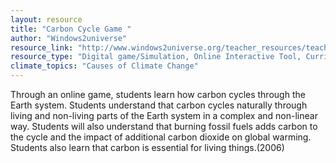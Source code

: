 ```yaml
---
layout: resource
title: "Carbon Cycle Game "
author: "Windows2universe"
resource_link: "http://www.windows2universe.org/teacher_resources/teach_carbongame.html"
resource_type: "Digital game/Simulation, Online Interactive Tool, Curriculum"
climate_topics: "Causes of Climate Change"
---
```


Through an online game, students learn how carbon cycles through the Earth system. Students understand that carbon cycles naturally through living and non-living parts of the Earth system in a complex and non-linear way. Students will also understand that burning fossil fuels adds carbon to the cycle and the impact of additional carbon dioxide on global warming. Students also learn that carbon is essential for living things.(2006)
